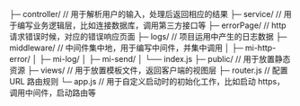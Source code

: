 ├─ controller/          // 用于解析用户的输入，处理后返回相应的结果
├─ service/             // 用于编写业务逻辑层，比如连接数据库，调用第三方接口等
├─ errorPage/           // http 请求错误时候，对应的错误响应页面
├─ logs/                // 项目运用中产生的日志数据
├─ middleware/          // 中间件集中地，用于编写中间件，并集中调用
│  ├─ mi-http-error/
│  ├─ mi-log/
│  ├─ mi-send/
│  └── index.js
├─ public/              // 用于放置静态资源
├─ views/               // 用于放置模板文件，返回客户端的视图层
├─ router.js            // 配置 URL 路由规则
└─ app.js               // 用于自定义启动时的初始化工作，比如启动 https，调用中间件，启动路由等
